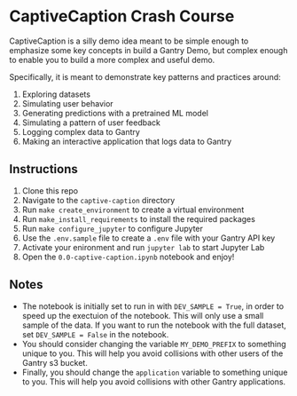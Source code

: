 # CaptiveCaption Crash Course

CaptiveCaption is a silly demo idea meant to be simple enough to emphasize some key concepts in build a Gantry Demo, but complex enough to enable you to build a more complex and useful demo.

Specifically, it is meant to demonstrate key patterns and practices around:

1. Exploring datasets
2. Simulating user behavior
3. Generating predictions with a pretrained ML model
4. Simulating a pattern of user feedback
5. Logging complex data to Gantry
6. Making an interactive application that logs data to Gantry

## Instructions

1. Clone this repo
2. Navigate to the `captive-caption` directory
3. Run `make create_environment` to create a virtual environment
4. Run `make_install_requirements` to install the required packages
4. Run `make configure_jupyter` to configure Jupyter
5. Use the `.env.sample` file to create a `.env` file with your Gantry API key
6. Activate your enironment and run `jupyter lab` to start Jupyter Lab
7. Open the `0.0-captive-caption.ipynb` notebook and enjoy!


## Notes

- The notebook is initially set to run in with `DEV_SAMPLE = True`, in order to speed up the exectuion of the notebook.  This will only use a small sample of the data.  If you want to run the notebook with the full dataset, set `DEV_SAMPLE = False` in the notebook.
- You should consider changing the variable `MY_DEMO_PREFIX` to something unique to you.  This will help you avoid collisions with other users of the Gantry s3 bucket.
- Finally, you should change the `application` variable to something unique to you. This will help you avoid collisions with other Gantry applications.